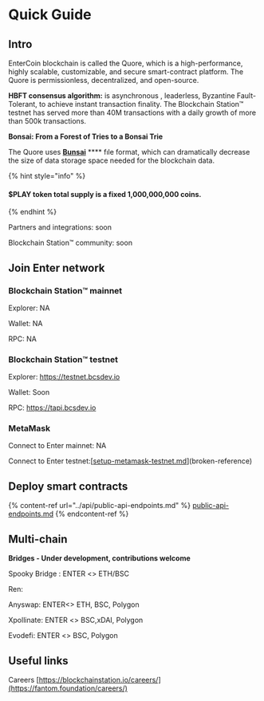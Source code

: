 # Quick Guide

## Intro

EnterCoin blockchain is called the Quore, which is a high-performance, highly scalable, customizable, and secure smart-contract platform. The Quore is permissionless, decentralized, and open-source.

**HBFT consensus algorithm:** is asynchronous , leaderless, Byzantine Fault-Tolerant, to achieve instant transaction finality. The Blockchain Station™ testnet has served more than 40M transactions with a daily growth of more than 500k transactions.&#x20;

**Bonsai: From a Forest of Tries to a Bonsai Trie**

The Quore uses [**Bunsai**](../technology/bonsai-tries.md) **** fıle format, which can dramatically decrease the size of data storage space needed for the blockchain data.&#x20;

{% hint style="info" %}
#### $PLAY token total supply is a fixed 1,000,000,000 coins.
{% endhint %}

Partners and integrations: soon

Blockchain Station™ community: soon

## **Join Enter network**

### Blockchain Station™ mainnet

Explorer: NA

Wallet: NA

RPC: NA

### Blockchain Station™ testnet

Explorer: https://testnet.bcsdev.io

Wallet: Soon

RPC: https://tapi.bcsdev.io

### MetaMask

Connect to Enter mainnet: NA

Connect to Enter testnet:[[setup-metamask-testnet.md](../tutorials/setup-metamask-testnet.md "mention")](broken-reference)

## Deploy smart contracts

{% content-ref url="../api/public-api-endpoints.md" %}
[public-api-endpoints.md](../api/public-api-endpoints.md)
{% endcontent-ref %}

## Multi-chain

**Bridges - Under development, contributions welcome**

Spooky Bridge : ENTER <> ETH/BSC&#x20;

Ren:&#x20;

Anyswap: ENTER<> ETH, BSC, Polygon

Xpollinate: ENTER <> BSC,xDAI, Polygon&#x20;

Evodefi: ENTER <> BSC, Polygon

## Useful links

Careers [https://blockchainstation.io/careers/](https://fantom.foundation/careers/)
